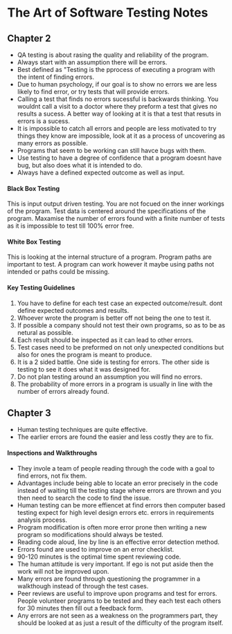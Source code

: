 # The Art of Software Testing Notes
## Chapter 2
- QA testing is about rasing the quality and reliability of the program.
- Always start with an assumption there will be errors.
- Best defined as "Testing is the pprocess of executing a program with the intent of finding errors.
- Due to human psychology, if our goal is to show no errors we are less likely to find error, or try tests that will provide errors.
- Calling a test that finds no errors sucessful is backwards thinking. You wouldnt call a visit to a doctor where they preform a test that gives no results a sucess. A better way of looking at it is that a test that resuts in errors is a sucess.
- It is impossible to catch all errors and people are less motivated to try things they know are impossible, look at it as a process of uncovering as many errors as possible.
- Programs that seem to be working can still havce bugs with them.
- Use testing to have a degree of confidence that a program doesnt have bug, but also does what it is intended to do.
- Always have a defined expected outcome as well as input.

#### Black Box Testing
This is input output driven testing. You are not focued on the inner workings of the program. Test data is centered around the specifications of the program. Maxamise the number of errors found with a finite number of tests as it is impossible to test till 100% error free.

#### White Box Testing
This is looking at the internal structure of a program. Program paths are important to test. A program can work however it maybe using paths not intended or paths could be missing. 

#### Key Testing Guidelines
1. You have to define for each test case an expected outcome/result.
dont define expected outcomes and results.
1. Whoever wrote the program is better off not being the one to test it.
1. If possible a company should not test their own programs, so as to be as netural as possible.
1. Each result should be inspected as it can lead to other errors.
1. Test cases need to be preformed on not only unexpected conditions but also for ones the program is meant to produce.
1. It is a 2 sided battle. One side is testing for errors. The other side is testing to see it does what it was designed for.
1. Do not plan testing around an assumption you will find no errors.
1. The probability of more errors in a program is usually in line with the number of errors already found.


## Chapter 3
- Human testing techniques are quite effective.
- The earlier errors are found the easier and less costly they are to fix.

#### Inspections and Walkthroughs
- They invole a team of people reading through the code with a goal to find errors, not fix them.
- Advantages include being able to locate an error precisely in the code instead of waiting till the testing stage where errors are thrown and you then need to search the code to find the issue.
- Human testing can be more effiencet at find errors then computer based testing expect for high level design errors etc. errors in requirements analysis process.
- Program modification is often more error prone then writing a new program so modifications should always be tested. 
- Reading code aloud, line by line is an effective error detection method. 
- Errors found are used to improve on an error checklist.
- 90-120 minutes is the optimal time spent reviewing code.
- The human attitude is very important. If ego is not put aside then the work will not be improved upon.
- Many errors are found through questioning the programmer in a walkthough instead of through the test cases.
- Peer reviews are useful to improve upon programs and test for errors. People volunteer programs to be tested and they each test each others for 30 minutes then fill out a feedback form.
- Any errors are not seen as a weakness on the programmers part, they should be looked at as just a result of the difficulty of the program itself.